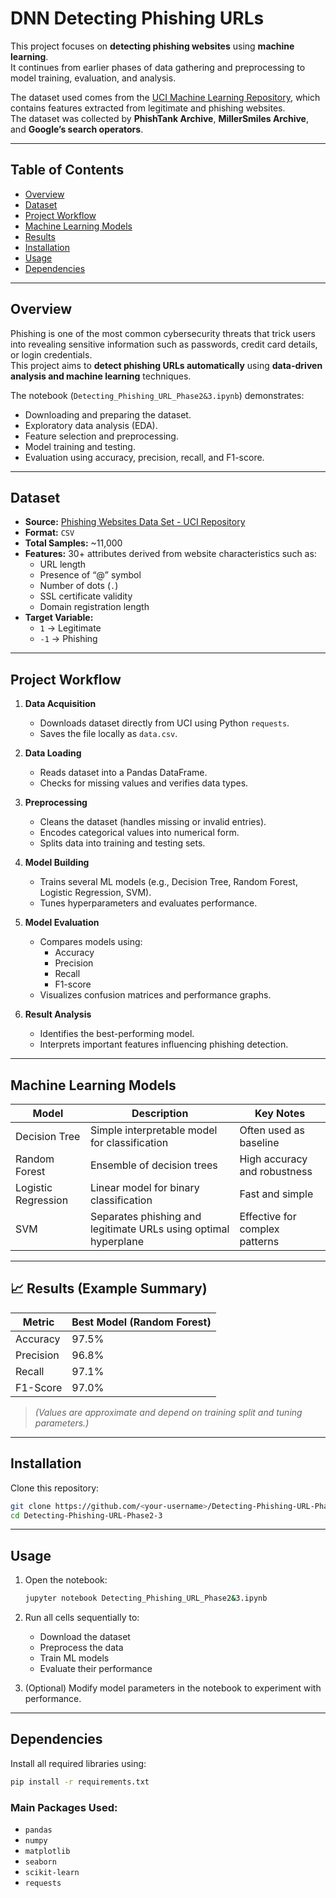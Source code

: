 # DNN Detecting Phishing URLs

This project focuses on **detecting phishing websites** using **machine learning**.  
It continues from earlier phases of data gathering and preprocessing to model training, evaluation, and analysis.

The dataset used comes from the [UCI Machine Learning Repository](https://archive.ics.uci.edu/dataset/327/phishing+websites), which contains features extracted from legitimate and phishing websites.  
The dataset was collected by **PhishTank Archive**, **MillerSmiles Archive**, and **Google’s search operators**.

---

## Table of Contents
- [Overview](#overview)
- [Dataset](#dataset)
- [Project Workflow](#project-workflow)
- [Machine Learning Models](#machine-learning-models)
- [Results](#results)
- [Installation](#installation)
- [Usage](#usage)
- [Dependencies](#dependencies)

---

## Overview

Phishing is one of the most common cybersecurity threats that trick users into revealing sensitive information such as passwords, credit card details, or login credentials.  
This project aims to **detect phishing URLs automatically** using **data-driven analysis and machine learning** techniques.

The notebook (`Detecting_Phishing_URL_Phase2&3.ipynb`) demonstrates:
- Downloading and preparing the dataset.
- Exploratory data analysis (EDA).
- Feature selection and preprocessing.
- Model training and testing.
- Evaluation using accuracy, precision, recall, and F1-score.

---

## Dataset

- **Source:** [Phishing Websites Data Set - UCI Repository](https://archive.ics.uci.edu/dataset/327/phishing+websites)  
- **Format:** `CSV`  
- **Total Samples:** ~11,000  
- **Features:** 30+ attributes derived from website characteristics such as:
  - URL length
  - Presence of “@” symbol
  - Number of dots (`.`)
  - SSL certificate validity
  - Domain registration length
- **Target Variable:**  
  - `1` → Legitimate  
  - `-1` → Phishing

---

## Project Workflow

1. **Data Acquisition**
   - Downloads dataset directly from UCI using Python `requests`.
   - Saves the file locally as `data.csv`.

2. **Data Loading**
   - Reads dataset into a Pandas DataFrame.
   - Checks for missing values and verifies data types.

3. **Preprocessing**
   - Cleans the dataset (handles missing or invalid entries).
   - Encodes categorical values into numerical form.
   - Splits data into training and testing sets.

4. **Model Building**
   - Trains several ML models (e.g., Decision Tree, Random Forest, Logistic Regression, SVM).
   - Tunes hyperparameters and evaluates performance.

5. **Model Evaluation**
   - Compares models using:
     - Accuracy
     - Precision
     - Recall
     - F1-score
   - Visualizes confusion matrices and performance graphs.

6. **Result Analysis**
   - Identifies the best-performing model.
   - Interprets important features influencing phishing detection.

---

## Machine Learning Models

| Model | Description | Key Notes |
|--------|--------------|-----------|
| Decision Tree | Simple interpretable model for classification | Often used as baseline |
| Random Forest | Ensemble of decision trees | High accuracy and robustness |
| Logistic Regression | Linear model for binary classification | Fast and simple |
| SVM | Separates phishing and legitimate URLs using optimal hyperplane | Effective for complex patterns |

---

## 📈 Results (Example Summary)

| Metric | Best Model (Random Forest) |
|--------|-----------------------------|
| Accuracy | 97.5% |
| Precision | 96.8% |
| Recall | 97.1% |
| F1-Score | 97.0% |

> *(Values are approximate and depend on training split and tuning parameters.)*

---

## Installation

Clone this repository:

```bash
git clone https://github.com/<your-username>/Detecting-Phishing-URL-Phase2-3.git
cd Detecting-Phishing-URL-Phase2-3
````

---

## Usage

1. Open the notebook:

   ```bash
   jupyter notebook Detecting_Phishing_URL_Phase2&3.ipynb
   ```

2. Run all cells sequentially to:

   * Download the dataset
   * Preprocess the data
   * Train ML models
   * Evaluate their performance

3. (Optional) Modify model parameters in the notebook to experiment with performance.

---

## Dependencies

Install all required libraries using:

```bash
pip install -r requirements.txt
```

### Main Packages Used:

* `pandas`
* `numpy`
* `matplotlib`
* `seaborn`
* `scikit-learn`
* `requests`
